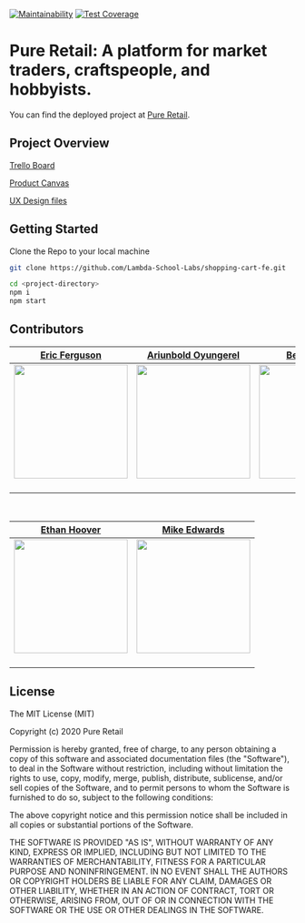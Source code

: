 [![Maintainability](https://api.codeclimate.com/v1/badges/e4939629daab9f9af12a/maintainability)](https://codeclimate.com/github/Lambda-School-Labs/shopping-cart-fe) [![Test Coverage](https://api.codeclimate.com/v1/badges/e4939629daab9f9af12a/test_coverage)](https://codeclimate.com/github/Lambda-School-Labs/shopping-cart-fe/progress/coverage)

# Pure Retail: A platform for market traders, craftspeople, and hobbyists.

You can find the deployed project at [Pure Retail](https://develop.pure-retail-usa.com/).

## Project Overview

[Trello Board](https://trello.com/b/ToeFWlGI/labspt10-shopping-cart)

[Product Canvas](https://www.notion.so/LABSPT10-Shopping-Cart-2c1a52d3eabe429b95f3c6e56beaf174)

[UX Design files](https://www.figma.com/file/yEcP1XlcvPGqcAueTDECFS/Pure-Retail?node-id=0%3A1)

## Getting Started

Clone the Repo to your local machine

```bash
git clone https://github.com/Lambda-School-Labs/shopping-cart-fe.git

```

```bash
cd <project-directory>
npm i
npm start
```

## Contributors

|                                                           [Eric Ferguson](https://github.com/erferguson)                                                           |                                                           [Ariunbold Oyungerel](https://github.com/Ariuka11)                                                            |                                      [Ben Kandaris](https://github.com/bkandaris)                                       |                                    [Dimeji Lawal-Are](https://github.com/DimejiAre)                                     |                                      [Chirag Thesia](https://github.com/ChiragThesia)                                      |
| :----------------------------------------------------------------------------------------------------------------------------------------------------------------: | :---------------------------------------------------------------------------------------------------------------------------------------------------------------------: | :---------------------------------------------------------------------------------------------------------------------: | :---------------------------------------------------------------------------------------------------------------------: | :----------------------------------------------------------------------------------------------------------------------: |
| [<img src="https://avatars1.githubusercontent.com/u/52584049?s=460&u=32034f6181618a895af834529028e235058fba45&v=4" width = "200" />](https://github.com/Rexben001) | [<img src="https://avatars3.githubusercontent.com/u/48699964?s=460&u=514d79ea927c8f5d7ff4dff0ff95d62da910e97c&v=4     " width = "200" />](https://github.com/kip-guile) | [<img src="https://avatars0.githubusercontent.com/u/52390565?s=400&u=8e24fb73b6948f658614ce0243f069f8ff2ba757&v=4" width = "200" />](https://github.com/bkandaris) | [<img src="https://avatars1.githubusercontent.com/u/26689297?s=400&v=4" width = "200" />](https://github.com/DimejiAre) | [<img src="https://avatars3.githubusercontent.com/u/42698636?s=400&u=d6ea89080dc6454904090a415afe743031909c84&v=4" width = "200" />](https://github.com/ChiragThesia) |
|                                       [<img src="https://github.com/favicon.ico" width="15"> ](https://github.com/Rexben001)                                       |                                         [<img src="https://github.com/favicon.ico" width="15"> ](https://github.com/kip-guile)                                          |                  [<img src="https://github.com/favicon.ico" width="15"> ](https://github.com/aapetsi)                   |                 [<img src="https://github.com/favicon.ico" width="15"> ](https://github.com/DimejiAre)                  |                 [<img src="https://github.com/favicon.ico" width="15"> ](https://github.com/ChiragThesia)                  |

<br>

|                                      [Ethan Hoover](https://github.com/Cireimu)                                       |                                      [Mike Edwards](https://github.com/mjedwards)                                      |
| :---------------------------------------------------------------------------------------------------------------------: | :-------------------------------------------------------------------------------------------------------------------: |
| [<img src="https://avatars0.githubusercontent.com/u/51389138?s=400&u=18a69e46af81bf4cf769af2762631a42ac896852&v=4" width = "200" />](https://github.com/Cireimu) | [<img src="https://avatars1.githubusercontent.com/u/25542428?s=400&u=74aa7f18e07d0773bff95f064e4c88867cd6b4f6&v=4" width = "200" />](https://github.com/mjedwards) |
|                 [<img src="https://github.com/favicon.ico" width="15"> ](https://github.com/Cireimu)                 |                 [<img src="https://github.com/favicon.ico" width="15"> ](https://github.com/mjedwards)                  |

## License

The MIT License (MIT)

Copyright (c) 2020 Pure Retail

Permission is hereby granted, free of charge, to any person obtaining a copy of this software and associated documentation files (the "Software"), to deal in the Software without restriction, including without limitation the rights to use, copy, modify, merge, publish, distribute, sublicense, and/or sell copies of the Software, and to permit persons to whom the Software is furnished to do so, subject to the following conditions:

The above copyright notice and this permission notice shall be included in all copies or substantial portions of the Software.

THE SOFTWARE IS PROVIDED "AS IS", WITHOUT WARRANTY OF ANY KIND, EXPRESS OR IMPLIED, INCLUDING BUT NOT LIMITED TO THE WARRANTIES OF MERCHANTABILITY, FITNESS FOR A PARTICULAR PURPOSE AND NONINFRINGEMENT. IN NO EVENT SHALL THE AUTHORS OR COPYRIGHT HOLDERS BE LIABLE FOR ANY CLAIM, DAMAGES OR OTHER LIABILITY, WHETHER IN AN ACTION OF CONTRACT, TORT OR OTHERWISE, ARISING FROM, OUT OF OR IN CONNECTION WITH THE SOFTWARE OR THE USE OR OTHER DEALINGS IN THE SOFTWARE.

